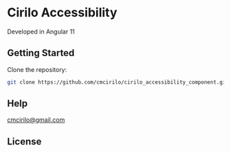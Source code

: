 # Cirilo Accessibility

Developed in Angular 11

## Getting Started

Clone the repository:

```sh
git clone https://github.com/cmcirilo/cirilo_accessibility_component.git
```

## Help

cmcirilo@gmail.com

## License
